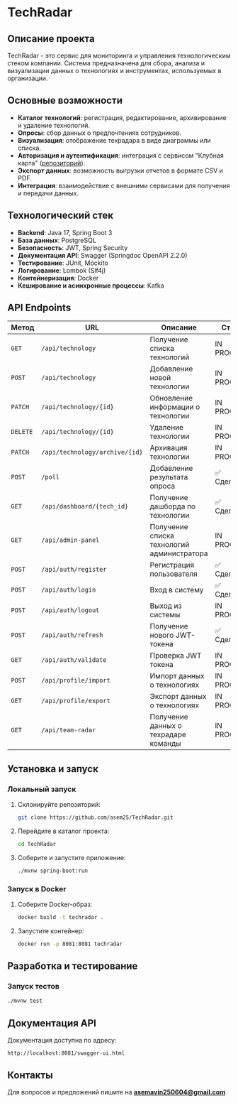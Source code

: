 # TechRadar

## Описание проекта

TechRadar - это сервис для мониторинга и управления технологическим стеком компании. Система предназначена для сбора, анализа и визуализации данных о технологиях и инструментах, используемых в организации.

## Основные возможности

- **Каталог технологий**: регистрация, редактирование, архивирование и удаление технологий.
- **Опросы**: сбор данных о предпочтениях сотрудников.
- **Визуализация**: отображение техрадара в виде диаграммы или списка.
- **Авторизация и аутентификация**: интеграция с сервисом "Клубная карта" ([репозиторий](https://github.com/asem25/ClubCard.git)).
- **Экспорт данных**: возможность выгрузки отчетов в формате CSV и PDF.
- **Интеграция**: взаимодействие с внешними сервисами для получения и передачи данных.

## Технологический стек

- **Backend**: Java 17, Spring Boot 3
- **База данных**: PostgreSQL
- **Безопасность**: JWT, Spring Security
- **Документация API**: Swagger (Springdoc OpenAPI 2.2.0)
- **Тестирование**: JUnit, Mockito
- **Логирование**: Lombok (Slf4j)
- **Контейнеризация**: Docker
- **Кеширование и асинхронные процессы**: Kafka

## API Endpoints

| Метод    | URL                            | Описание                                   | Статус      |
| -------- | ------------------------------ | ------------------------------------------ | ----------- |
| `GET`    | `/api/technology`              | Получение списка технологий                | IN PROGRESS |
| `POST`   | `/api/technology`              | Добавление новой технологии                | IN PROGRESS |
| `PATCH`  | `/api/technology/{id}`         | Обновление информации о технологии         | IN PROGRESS |
| `DELETE` | `/api/technology/{id}`         | Удаление технологии                        | IN PROGRESS |
| `PATCH`  | `/api/technology/archive/{id}` | Архивация технологии                       | IN PROGRESS |
| `POST`   | `/poll`                        | Добавление результата опроса               | ✅ Сделано   |
| `GET`    | `/api/dashboard/{tech_id}`     | Получение дашборда по технологии           | ✅ Сделано   |
| `GET`    | `/api/admin-panel`             | Получение списка технологий администратора | IN PROGRESS |
| `POST`   | `/api/auth/register`           | Регистрация пользователя                   | ✅ Сделано   |
| `POST`   | `/api/auth/login`              | Вход в систему                             | ✅ Сделано   |
| `POST`   | `/api/auth/logout`             | Выход из системы                           | IN PROGRESS |
| `POST`   | `/api/auth/refresh`            | Получение нового JWT-токена                | ✅ Сделано   |
| `GET`    | `/api/auth/validate`           | Проверка JWT токена                        | IN PROGRESS |
| `POST`   | `/api/profile/import`          | Импорт данных о технологиях                | IN PROGRESS |
| `GET`    | `/api/profile/export`          | Экспорт данных о технологиях               | IN PROGRESS |
| `GET`    | `/api/team-radar`              | Получение данных о техрадаре команды       | IN PROGRESS |

## Установка и запуск

### Локальный запуск

1. Склонируйте репозиторий:
   ```sh
   git clone https://github.com/asem25/TechRadar.git
   ```
2. Перейдите в каталог проекта:
   ```sh
   cd TechRadar
   ```
3. Соберите и запустите приложение:
   ```sh
   ./mvnw spring-boot:run
   ```

### Запуск в Docker

1. Соберите Docker-образ:
   ```sh
   docker build -t techradar .
   ```
2. Запустите контейнер:
   ```sh
   docker run -p 8081:8081 techradar
   ```

## Разработка и тестирование

### Запуск тестов

```sh
./mvnw test
```

## Документация API

Документация доступна по адресу:

```
http://localhost:8081/swagger-ui.html
```

## Контакты

Для вопросов и предложений пишите на [**asemavin250604@gmail.com**](mailto:asemavin250604@gmail.com)
